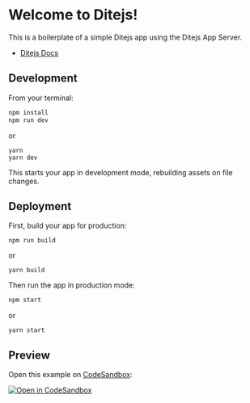 # Welcome to Ditejs!

This is a boilerplate of a simple Ditejs app using the Ditejs App Server.

- [Ditejs Docs](https://dite.dev/docs)

## Development

From your terminal:

```sh
npm install
npm run dev
```

or

```shell
yarn
yarn dev
```

This starts your app in development mode, rebuilding assets on file changes.

## Deployment

First, build your app for production:

```shell
npm run build
```

or

```shell
yarn build
```

Then run the app in production mode:

```sh
npm start
```

or

```shell
yarn start
```

## Preview

Open this example on [CodeSandbox](https://codesandbox.com):

[![Open in CodeSandbox](https://codesandbox.io/static/img/play-codesandbox.svg)](https://codesandbox.io/s/github/ditejs/dite/tree/master/examples/boilerplate)
